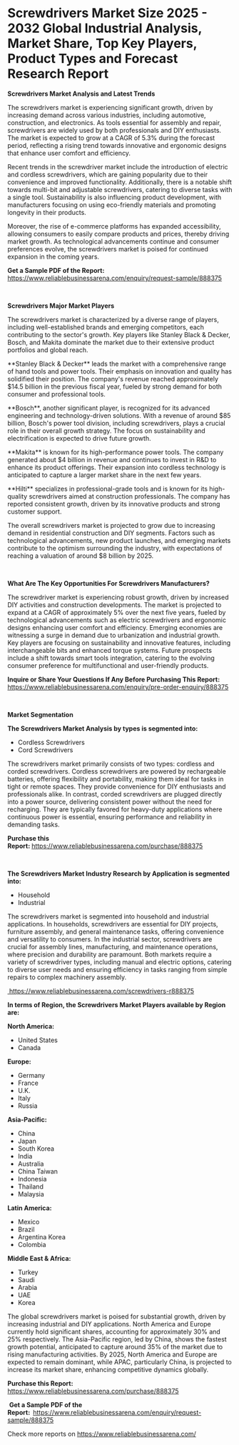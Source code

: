 <p><h1>Screwdrivers Market Size 2025 - 2032 Global Industrial Analysis, Market Share, Top Key Players, Product Types and Forecast Research Report</h1></p><p><strong>Screwdrivers Market Analysis and Latest Trends</strong></p>
<p><p>The screwdrivers market is experiencing significant growth, driven by increasing demand across various industries, including automotive, construction, and electronics. As tools essential for assembly and repair, screwdrivers are widely used by both professionals and DIY enthusiasts. The market is expected to grow at a CAGR of 5.3% during the forecast period, reflecting a rising trend towards innovative and ergonomic designs that enhance user comfort and efficiency.</p><p>Recent trends in the screwdriver market include the introduction of electric and cordless screwdrivers, which are gaining popularity due to their convenience and improved functionality. Additionally, there is a notable shift towards multi-bit and adjustable screwdrivers, catering to diverse tasks with a single tool. Sustainability is also influencing product development, with manufacturers focusing on using eco-friendly materials and promoting longevity in their products.</p><p>Moreover, the rise of e-commerce platforms has expanded accessibility, allowing consumers to easily compare products and prices, thereby driving market growth. As technological advancements continue and consumer preferences evolve, the screwdrivers market is poised for continued expansion in the coming years.</p></p>
<p><strong>Get a Sample PDF of the Report:&nbsp;</strong> <a href="https://www.reliablebusinessarena.com/enquiry/request-sample/888375?utm_campaign=2146&utm_medium=2&utm_source=Github&utm_content=ia&utm_term=09042025&utm_id=screwdrivers">https://www.reliablebusinessarena.com/enquiry/request-sample/888375</a></p>
<p>&nbsp;</p>
<p><strong>Screwdrivers Major Market Players</strong></p>
<p><p>The screwdrivers market is characterized by a diverse range of players, including well-established brands and emerging competitors, each contributing to the sector's growth. Key players like Stanley Black & Decker, Bosch, and Makita dominate the market due to their extensive product portfolios and global reach.</p><p>**Stanley Black & Decker** leads the market with a comprehensive range of hand tools and power tools. Their emphasis on innovation and quality has solidified their position. The company's revenue reached approximately $14.5 billion in the previous fiscal year, fueled by strong demand for both consumer and professional tools.</p><p>**Bosch**, another significant player, is recognized for its advanced engineering and technology-driven solutions. With a revenue of around $85 billion, Bosch's power tool division, including screwdrivers, plays a crucial role in their overall growth strategy. The focus on sustainability and electrification is expected to drive future growth.</p><p>**Makita** is known for its high-performance power tools. The company generated about $4 billion in revenue and continues to invest in R&D to enhance its product offerings. Their expansion into cordless technology is anticipated to capture a larger market share in the next few years.</p><p>**Hilti** specializes in professional-grade tools and is known for its high-quality screwdrivers aimed at construction professionals. The company has reported consistent growth, driven by its innovative products and strong customer support.</p><p>The overall screwdrivers market is projected to grow due to increasing demand in residential construction and DIY segments. Factors such as technological advancements, new product launches, and emerging markets contribute to the optimism surrounding the industry, with expectations of reaching a valuation of around $8 billion by 2025.</p></p>
<p>&nbsp;</p>
<p><strong>What Are The Key Opportunities For Screwdrivers Manufacturers?</strong></p>
<p><p>The screwdriver market is experiencing robust growth, driven by increased DIY activities and construction developments. The market is projected to expand at a CAGR of approximately 5% over the next five years, fueled by technological advancements such as electric screwdrivers and ergonomic designs enhancing user comfort and efficiency. Emerging economies are witnessing a surge in demand due to urbanization and industrial growth. Key players are focusing on sustainability and innovative features, including interchangeable bits and enhanced torque systems. Future prospects include a shift towards smart tools integration, catering to the evolving consumer preference for multifunctional and user-friendly products.</p></p>
<p><strong>Inquire or Share Your Questions If Any Before Purchasing This Report:</strong> <a href="https://www.reliablebusinessarena.com/enquiry/pre-order-enquiry/888375?utm_campaign=2146&utm_medium=2&utm_source=Github&utm_content=ia&utm_term=09042025&utm_id=screwdrivers">https://www.reliablebusinessarena.com/enquiry/pre-order-enquiry/888375</a></p>
<p>&nbsp;</p>
<p><strong>Market Segmentation</strong></p>
<p><strong>The Screwdrivers Market Analysis by types is segmented into:</strong></p>
<p><ul><li>Cordless Screwdrivers</li><li>Cord Screwdrivers</li></ul></p>
<p><p>The screwdrivers market primarily consists of two types: cordless and corded screwdrivers. Cordless screwdrivers are powered by rechargeable batteries, offering flexibility and portability, making them ideal for tasks in tight or remote spaces. They provide convenience for DIY enthusiasts and professionals alike. In contrast, corded screwdrivers are plugged directly into a power source, delivering consistent power without the need for recharging. They are typically favored for heavy-duty applications where continuous power is essential, ensuring performance and reliability in demanding tasks.</p></p>
<p><strong>Purchase this Report:&nbsp;</strong><a href="https://www.reliablebusinessarena.com/purchase/888375?utm_campaign=2146&utm_medium=2&utm_source=Github&utm_content=ia&utm_term=09042025&utm_id=screwdrivers">https://www.reliablebusinessarena.com/purchase/888375</a></p>
<p>&nbsp;</p>
<p><strong>The Screwdrivers Market Industry Research by Application is segmented into:</strong></p>
<p><ul><li>Household</li><li>Industrial</li></ul></p>
<p><p>The screwdrivers market is segmented into household and industrial applications. In households, screwdrivers are essential for DIY projects, furniture assembly, and general maintenance tasks, offering convenience and versatility to consumers. In the industrial sector, screwdrivers are crucial for assembly lines, manufacturing, and maintenance operations, where precision and durability are paramount. Both markets require a variety of screwdriver types, including manual and electric options, catering to diverse user needs and ensuring efficiency in tasks ranging from simple repairs to complex machinery assembly.</p></p>
<p><a href="https://www.reliablebusinessarena.com/screwdrivers-r888375?utm_campaign=2146&utm_medium=2&utm_source=Github&utm_content=ia&utm_term=09042025&utm_id=screwdrivers">&nbsp;https://www.reliablebusinessarena.com/screwdrivers-r888375</a></p>
<p><strong>In terms of Region, the Screwdrivers Market Players available by Region are:</strong></p>
<p>
    <p> <strong> North America: </strong>
        <ul>
            <li>United States</li>
            <li>Canada</li>
        </ul>
        </p> 
    <p> <strong> Europe: </strong>
        <ul>
            <li>Germany</li>
            <li>France</li>
            <li>U.K.</li>
            <li>Italy</li>
            <li>Russia</li>
        </ul>
        </p> 
    <p> <strong> Asia-Pacific: </strong>
        <ul>
            <li>China</li>
            <li>Japan</li>
            <li>South Korea</li>
            <li>India</li>
            <li>Australia</li>
            <li>China Taiwan</li>
            <li>Indonesia</li>
            <li>Thailand</li>
            <li>Malaysia</li>
        </ul>
        </p> 
    <p> <strong> Latin America: </strong>
        <ul>
            <li>Mexico</li>
            <li>Brazil</li>
            <li>Argentina Korea</li>
            <li>Colombia</li>
        </ul>
        </p> 
    <p> <strong> Middle East & Africa: </strong>
        <ul>
            <li>Turkey</li>
            <li>Saudi</li>
            <li>Arabia</li>
            <li>UAE</li>
            <li>Korea</li>
        </ul>
    </p>
    </p>
<p><p>The global screwdrivers market is poised for substantial growth, driven by increasing industrial and DIY applications. North America and Europe currently hold significant shares, accounting for approximately 30% and 25% respectively. The Asia-Pacific region, led by China, shows the fastest growth potential, anticipated to capture around 35% of the market due to rising manufacturing activities. By 2025, North America and Europe are expected to remain dominant, while APAC, particularly China, is projected to increase its market share, enhancing competitive dynamics globally.</p></p>
<p><strong>Purchase this Report: </strong><a href="https://www.reliablebusinessarena.com/purchase/888375?utm_campaign=2146&utm_medium=2&utm_source=Github&utm_content=ia&utm_term=09042025&utm_id=screwdrivers">https://www.reliablebusinessarena.com/purchase/888375</a></p>
<p>&nbsp;<strong>Get a Sample PDF of the Report:&nbsp;&nbsp;</strong><a href="https://www.reliablebusinessarena.com/enquiry/request-sample/888375?utm_campaign=2146&utm_medium=2&utm_source=Github&utm_content=ia&utm_term=09042025&utm_id=screwdrivers">https://www.reliablebusinessarena.com/enquiry/request-sample/888375</a></p>
<p><strong></strong></p>
<p>Check more reports on <a href="https://www.reliablebusinessarena.com/?utm_campaign=2146&utm_medium=2&utm_source=Github&utm_content=ia&utm_term=09042025&utm_id=screwdrivers">https://www.reliablebusinessarena.com/</a></p>